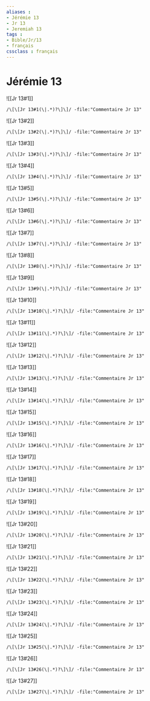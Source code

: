 ```yaml
---
aliases : 
- Jérémie 13
- Jr 13
- Jeremiah 13
tags : 
- Bible/Jr/13
- français
cssclass : français
---
```


# Jérémie 13

![[Jr 13#1]]

```query
/\[\[Jr 13#1(\|.*)?\]\]/ -file:"Commentaire Jr 13"
```

![[Jr 13#2]]

```query
/\[\[Jr 13#2(\|.*)?\]\]/ -file:"Commentaire Jr 13"
```

![[Jr 13#3]]

```query
/\[\[Jr 13#3(\|.*)?\]\]/ -file:"Commentaire Jr 13"
```

![[Jr 13#4]]

```query
/\[\[Jr 13#4(\|.*)?\]\]/ -file:"Commentaire Jr 13"
```

![[Jr 13#5]]

```query
/\[\[Jr 13#5(\|.*)?\]\]/ -file:"Commentaire Jr 13"
```

![[Jr 13#6]]

```query
/\[\[Jr 13#6(\|.*)?\]\]/ -file:"Commentaire Jr 13"
```

![[Jr 13#7]]

```query
/\[\[Jr 13#7(\|.*)?\]\]/ -file:"Commentaire Jr 13"
```

![[Jr 13#8]]

```query
/\[\[Jr 13#8(\|.*)?\]\]/ -file:"Commentaire Jr 13"
```

![[Jr 13#9]]

```query
/\[\[Jr 13#9(\|.*)?\]\]/ -file:"Commentaire Jr 13"
```

![[Jr 13#10]]

```query
/\[\[Jr 13#10(\|.*)?\]\]/ -file:"Commentaire Jr 13"
```

![[Jr 13#11]]

```query
/\[\[Jr 13#11(\|.*)?\]\]/ -file:"Commentaire Jr 13"
```

![[Jr 13#12]]

```query
/\[\[Jr 13#12(\|.*)?\]\]/ -file:"Commentaire Jr 13"
```

![[Jr 13#13]]

```query
/\[\[Jr 13#13(\|.*)?\]\]/ -file:"Commentaire Jr 13"
```

![[Jr 13#14]]

```query
/\[\[Jr 13#14(\|.*)?\]\]/ -file:"Commentaire Jr 13"
```

![[Jr 13#15]]

```query
/\[\[Jr 13#15(\|.*)?\]\]/ -file:"Commentaire Jr 13"
```

![[Jr 13#16]]

```query
/\[\[Jr 13#16(\|.*)?\]\]/ -file:"Commentaire Jr 13"
```

![[Jr 13#17]]

```query
/\[\[Jr 13#17(\|.*)?\]\]/ -file:"Commentaire Jr 13"
```

![[Jr 13#18]]

```query
/\[\[Jr 13#18(\|.*)?\]\]/ -file:"Commentaire Jr 13"
```

![[Jr 13#19]]

```query
/\[\[Jr 13#19(\|.*)?\]\]/ -file:"Commentaire Jr 13"
```

![[Jr 13#20]]

```query
/\[\[Jr 13#20(\|.*)?\]\]/ -file:"Commentaire Jr 13"
```

![[Jr 13#21]]

```query
/\[\[Jr 13#21(\|.*)?\]\]/ -file:"Commentaire Jr 13"
```

![[Jr 13#22]]

```query
/\[\[Jr 13#22(\|.*)?\]\]/ -file:"Commentaire Jr 13"
```

![[Jr 13#23]]

```query
/\[\[Jr 13#23(\|.*)?\]\]/ -file:"Commentaire Jr 13"
```

![[Jr 13#24]]

```query
/\[\[Jr 13#24(\|.*)?\]\]/ -file:"Commentaire Jr 13"
```

![[Jr 13#25]]

```query
/\[\[Jr 13#25(\|.*)?\]\]/ -file:"Commentaire Jr 13"
```

![[Jr 13#26]]

```query
/\[\[Jr 13#26(\|.*)?\]\]/ -file:"Commentaire Jr 13"
```

![[Jr 13#27]]

```query
/\[\[Jr 13#27(\|.*)?\]\]/ -file:"Commentaire Jr 13"
```


